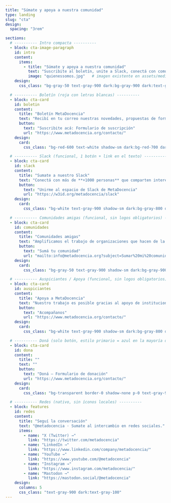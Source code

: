 ```yaml
---
title: "Súmate y apoya a nuestra comunidad"
type: landing
slug: "cta"
design:
  spacing: "3rem"

sections:
  # ---------- Intro compacta ----------
  - block: cta-image-paragraph
    id: intro
    content:
      items:
        - title: "Súmate y apoya a nuestra comunidad"
          text: "Suscribite al boletín, unite a Slack, conectá con comunidades amigas y apoyá a MetaDocencia. Crecemos la ciencia en red, con recursos abiertos y formación gratuita."
          image: "quienessomos.jpg"   # imagen existente en assets/media/
    design:
      css_class: "bg-gray-50 text-gray-900 dark:bg-gray-900 dark:text-gray-100"

  # ---------- Boletín (roja con letras blancas) ----------
  - block: cta-card
    id: boletin
    content:
      title: "Boletín MetaDocencia"
      text: "Recibí en tu correo nuestras novedades, propuestas de formación, oportunidades y eventos de interés. **[Ver ediciones anteriores](https://www.metadocencia.org/boletines/)**"
      button:
        text: "Suscribite acá: Formulario de suscripción"
        url: "https://www.metadocencia.org/contacto/"
    design:
      card:
        css_class: "bg-red-600 text-white shadow-sm dark:bg-red-700 dark:text-white"

  # ---------- Slack (funcional, 1 botón + link en el texto) ----------
  - block: cta-card
    id: slack
    content:
      title: "Sumate a nuestro Slack"
      text: "Conectá con más de **+1000 personas** que comparten interés por la educación, la ciencia abierta y la colaboración. **[Qué es Slack y cómo puedo sumarme a la conversación](https://zenodo.org/records/10028136)**"
      button:
        text: "Unirme al espacio de Slack de MetaDocencia"
        url: "https://w3id.org/metadocencia/slack"
    design:
      card:
        css_class: "bg-white text-gray-900 shadow-sm dark:bg-gray-800 dark:text-gray-100"

  # ---------- Comunidades amigas (funcional, sin logos obligatorios) ----------
  - block: cta-card
    id: comunidades
    content:
      title: "Comunidades amigas"
      text: "Amplificamos el trabajo de organizaciones que hacen de la ciencia abierta un esfuerzo global, colectivo y comunitario."
      button:
        text: "Sumá tu comunidad"
        url: "mailto:info@metadocencia.org?subject=Sumar%20mi%20comunidad"
    design:
      card:
        css_class: "bg-gray-50 text-gray-900 shadow-sm dark:bg-gray-900 dark:text-gray-100"

  # ---------- Auspiciantes / Apoya (funcional, sin logos obligatorios) ----------
  - block: cta-card
    id: auspiciantes
    content:
      title: "Apoya a MetaDocencia"
      text: "Nuestro trabajo es posible gracias al apoyo de instituciones y organizaciones que comparten nuestra misión."
      button:
        text: "Acompañanos"
        url: "https://www.metadocencia.org/contacto/"
    design:
      card:
        css_class: "bg-white text-gray-900 shadow-sm dark:bg-gray-800 dark:text-gray-100"

  # ---------- Doná (solo botón, estilo primario = azul en la mayoría de temas) ----------
  - block: cta-card
    id: dona
    content:
      title: ""
      text: ""
      button:
        text: "Doná — Formulario de donación"
        url: "https://www.metadocencia.org/contacto/"
    design:
      card:
        css_class: "bg-transparent border-0 shadow-none p-0 text-gray-900 dark:text-gray-100"

  # ---------- Redes (nativo, sin íconos locales) ----------
  - block: features
    id: redes
    content:
      title: "Seguí la conversación"
      text: "@metadocencia · Sumate al intercambio en redes sociales."
      items:
        - name: "X (Twitter) →"
          link: "https://twitter.com/metadocencia"
        - name: "LinkedIn →"
          link: "https://www.linkedin.com/company/metadocencia/"
        - name: "YouTube →"
          link: "https://www.youtube.com/@metadocencia"
        - name: "Instagram →"
          link: "https://www.instagram.com/metadocencia/"
        - name: "Mastodon →"
          link: "https://mastodon.social/@metadocencia"
    design:
      columns: 5
      css_class: "text-gray-900 dark:text-gray-100"
---
```

